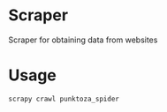 # Scraper
Scraper for obtaining data from websites

# Usage
```python
scrapy crawl punktoza_spider
```
